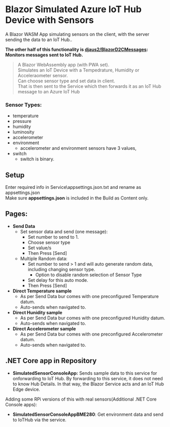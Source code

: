 # Blazor Simulated Azure IoT Hub Device with Sensors
A Blazor WASM App simulating sensors on the client, with the server sending the data to an IoT Hub..

**The other half of this functionality is [djaus2/BlazorD2CMessages](https://github.com/djaus2/BlazorD2CMessages): Monitors messages sent to IoT Hub.**

> A Blazor WebAssembly app (with PWA set).  
Simulates an IoT Device with a Tempedrature, Humidity or Acceleraometer sensor.  
Can choose sensor type and set data in client.  
That is then sent to the Service which then forwards it as an IoT Hub message to an Azure IoT Hub

<h3>Sensor Types:</h3>

- temperature
- pressure
- humidity
- luminosity
- accelerometer
- environment
  - accelerometer and environment sensors have 3 values,
- switch
  - switch is binary.  

## Setup
Enter required info in Service\appsettings.json.txt and rename as appsettings.json  
Make sure **appsettings.json** is included in the Build as Content only.

## Pages:
- **Send Data**
  - Set sensor data and send (one message):
    - Set number to send to 1.
    - Choose sensor type
    - Set value/s
    - Then Press [Send]
  - Multiple Random data:
    - Set number to send > 1 and will auto generate random data, including changing sensor type.
      - Option to disable random selection of Sensor Type
    - Set delay for this auto mode.
    - Then Press [Send]
- **Direct Temperature sample**
  - As per Send Data bur comes with one preconfigured Temperature datum.
  - Auto-sends when navigated to.
- **Direct Hunidity sample**
  - As per Send Data bur comes with one preconfigured Hunidity datum.
  - Auto-sends when navigated to.
- **Direct Accelerometer sample**
  - As per Send Data bur comes with one preconfigured Accelerometer datum.
  - Auto-sends when navigated to.
  
## .NET Core app in Repository
  - **SimulatedSensorConsoleApp:**   Sends sample data to this service for onforwarding to IoT Hub. By forwarding to this service, it does not need to know Hub Details. In that way, the Blazor Service acts and an IoT Hub Edge device. 
    
Adding some RPi versions of this with real sensors(Additional .NET Core Console apps):  
  - **SimulatedSensorConsoleAppBME280**: Get environment data and send to IoTHub via the service.
